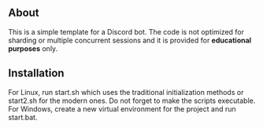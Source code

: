 ## About
This is a simple template for a Discord bot. The code is not optimized for sharding or multiple concurrent sessions and it is provided for **educational purposes** only.

## Installation
For Linux, run start.sh which uses the traditional initialization methods or start2.sh for the modern ones. Do not forget to make the scripts executable.
For Windows, create a new virtual environment for the project and run start.bat.
